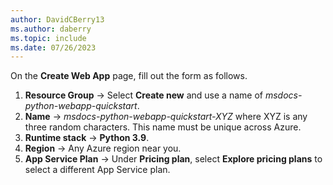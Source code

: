 ```yaml
---
author: DavidCBerry13
ms.author: daberry
ms.topic: include
ms.date: 07/26/2023
---
```

On the **Create Web App** page, fill out the form as follows.

1. **Resource Group** &rarr; Select **Create new** and use a name of *msdocs-python-webapp-quickstart*.
1. **Name** &rarr; *msdocs-python-webapp-quickstart-XYZ* where XYZ is any three random characters. This name must be unique across Azure.
1. **Runtime stack** &rarr; **Python 3.9**.
1. **Region** &rarr; Any Azure region near you.
1. **App Service Plan** &rarr; Under **Pricing plan**, select **Explore pricing plans** to select a different App Service plan.